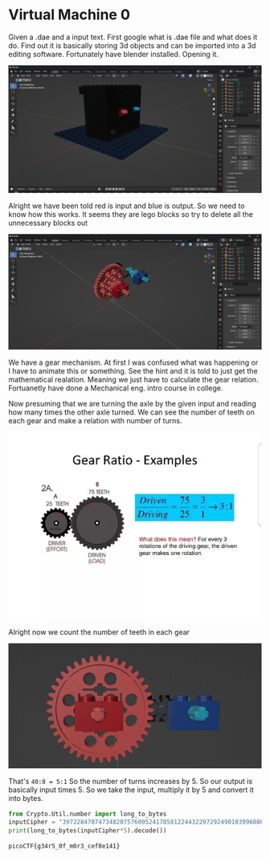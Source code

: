 # Virtual Machine 0

Given a .dae and a input text. First google what is .dae file and what does it do. Find out it is basically storing 3d objects and can be imported into a 3d editing software. Fortunately have blender installed. Opening it.

![Alt text](image.png)

Alright we have been told red is input and blue is output. So we need to know how this works. It seems they are lego blocks so try to delete all the unnecessary blocks out

![Alt text](image-1.png)

We have a gear mechanism. At first I was confused what was happening or I have to animate this or something. See the hint and it is told to just get the mathematical realation. Meaning we just have to calculate the gear relation. Fortuanetly have done a Mechanical eng. intro course in college.

Now presuming that we are turning the axle by the given input and reading how many times the other axle turned. We can see the number of teeth on each gear and make a relation with number of turns.

![Alt text](main-qimg-087ebc636c3aea4afc6a0d59c7160cac.webp)

Alright now we count the number of teeth in each gear

![Alt text](image-2.png)

That's `40:8 = 5:1` So the number of turns increases by 5. So our output is basically input times 5. So we take the input, multiply it by 5 and convert it into bytes.

```python
from Crypto.Util.number import long_to_bytes
inputCipher = "39722847074734820757600524178581224432297292490103996086521425478666370329"
print(long_to_bytes(inputCipher*5).decode())
```
```
picoCTF{g34r5_0f_m0r3_cef8e141}
```
